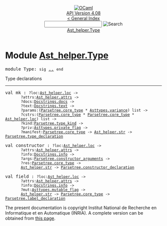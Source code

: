 <!-- ((! set title API !)) ((! set documentation !)) ((! set api !)) ((! set nobreadcrumb !)) -->
<div class="api"><header><nav class="toc brand"><a class="brand" href="https://ocaml.org/"><img src="colour-logo-gray.svg" class="svg" alt="OCaml"></a></nav><nav class="toc"><div class="toc_version"><a href="/docs" id="version-select">API Version 4.08</a></div><a href="index.html">&lt; General Index</a><div class="api_search"><input type="text" name="apisearch" id="api_search" oninput="mySearch(false);" onkeypress="this.oninput();" onclick="this.oninput();" onpaste="this.oninput();">
<img src="search_icon.svg" alt="Search" class="svg" onclick="mySearch(false)"></div>
<div id="search_results"></div><div class="toc_title"><a href="#top">Ast_helper.Type</a></div><ul></ul></nav></header>

<h1>Module <a href="type_Ast_helper.Type.html">Ast_helper.Type</a></h1>

<pre><span id="MODULEType"><span class="keyword">module</span> Type</span>: <code class="code"><span class="keyword">sig</span></code> <a href="Ast_helper.Type.html">..</a> <code class="code"><span class="keyword">end</span></code></pre><div class="info module top">
<div class="info-desc">
<p>Type declarations</p>
</div>
</div>
<hr width="100%">

<pre><span id="VALmk"><span class="keyword">val</span> mk</span> : <code class="type">?loc:<a href="Ast_helper.html#TYPEloc">Ast_helper.loc</a> -&gt;<br>       ?attrs:<a href="Ast_helper.html#TYPEattrs">Ast_helper.attrs</a> -&gt;<br>       ?docs:<a href="Docstrings.html#TYPEdocs">Docstrings.docs</a> -&gt;<br>       ?text:<a href="Docstrings.html#TYPEtext">Docstrings.text</a> -&gt;<br>       ?params:(<a href="Parsetree.html#TYPEcore_type">Parsetree.core_type</a> * <a href="Asttypes.html#TYPEvariance">Asttypes.variance</a>) list -&gt;<br>       ?cstrs:(<a href="Parsetree.html#TYPEcore_type">Parsetree.core_type</a> * <a href="Parsetree.html#TYPEcore_type">Parsetree.core_type</a> * <a href="Ast_helper.html#TYPEloc">Ast_helper.loc</a>) list -&gt;<br>       ?kind:<a href="Parsetree.html#TYPEtype_kind">Parsetree.type_kind</a> -&gt;<br>       ?priv:<a href="Asttypes.html#TYPEprivate_flag">Asttypes.private_flag</a> -&gt;<br>       ?manifest:<a href="Parsetree.html#TYPEcore_type">Parsetree.core_type</a> -&gt; <a href="Ast_helper.html#TYPEstr">Ast_helper.str</a> -&gt; <a href="Parsetree.html#TYPEtype_declaration">Parsetree.type_declaration</a></code></pre>
<pre><span id="VALconstructor"><span class="keyword">val</span> constructor</span> : <code class="type">?loc:<a href="Ast_helper.html#TYPEloc">Ast_helper.loc</a> -&gt;<br>       ?attrs:<a href="Ast_helper.html#TYPEattrs">Ast_helper.attrs</a> -&gt;<br>       ?info:<a href="Docstrings.html#TYPEinfo">Docstrings.info</a> -&gt;<br>       ?args:<a href="Parsetree.html#TYPEconstructor_arguments">Parsetree.constructor_arguments</a> -&gt;<br>       ?res:<a href="Parsetree.html#TYPEcore_type">Parsetree.core_type</a> -&gt;<br>       <a href="Ast_helper.html#TYPEstr">Ast_helper.str</a> -&gt; <a href="Parsetree.html#TYPEconstructor_declaration">Parsetree.constructor_declaration</a></code></pre>
<pre><span id="VALfield"><span class="keyword">val</span> field</span> : <code class="type">?loc:<a href="Ast_helper.html#TYPEloc">Ast_helper.loc</a> -&gt;<br>       ?attrs:<a href="Ast_helper.html#TYPEattrs">Ast_helper.attrs</a> -&gt;<br>       ?info:<a href="Docstrings.html#TYPEinfo">Docstrings.info</a> -&gt;<br>       ?mut:<a href="Asttypes.html#TYPEmutable_flag">Asttypes.mutable_flag</a> -&gt;<br>       <a href="Ast_helper.html#TYPEstr">Ast_helper.str</a> -&gt; <a href="Parsetree.html#TYPEcore_type">Parsetree.core_type</a> -&gt; <a href="Parsetree.html#TYPElabel_declaration">Parsetree.label_declaration</a></code></pre>
<div class="copyright">The present documentation is copyright Institut National de Recherche en Informatique et en Automatique (INRIA). A complete version can be obtained from <a href="http://caml.inria.fr/pub/docs/manual-ocaml/">this page</a>.</div></div>